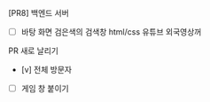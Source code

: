 [PR8] 백엔드 서버

- [ ] 바탕 화면 검은색의 검색창
      html/css 유튜브 외국영상꺼

PR 새로 날리기

- [v] 전체 방문자

- [ ] 게임 창 붙이기
